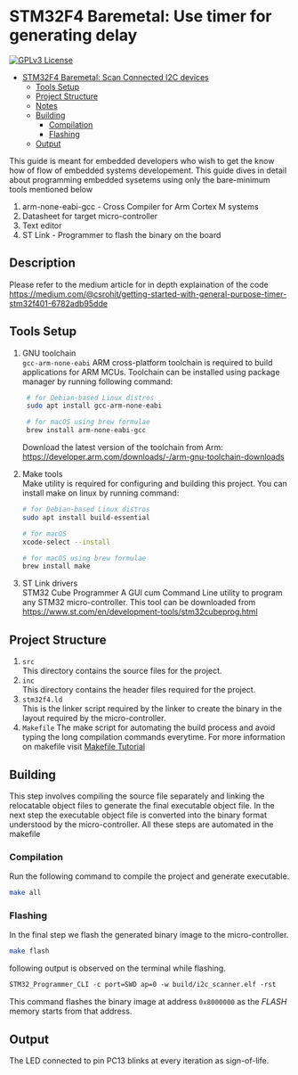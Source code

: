 
# STM32F4 Baremetal: Use timer for generating delay

[![GPLv3 License](https://img.shields.io/badge/License-GPL%20v3-yellow.svg)](https://opensource.org/licenses/)

<!--toc:start-->
- [STM32F4 Baremetal: Scan Connected I2C devices](#stm32f4-baremetal-scan-connected-i2c-devices)
  - [Tools Setup](#tools-setup)
  - [Project Structure](#project-structure)
  - [Notes](#notes)
  - [Building](#building)
    - [Compilation](#compilation)
    - [Flashing](#flashing)
  - [Output](#output)
<!--toc:end-->

This guide is meant for embedded developers who wish to get the know how of flow of embedded systems developement. This guide dives in detail about programming embedded sysetems using only the bare-minimum tools mentioned below

1. arm-none-eabi-gcc - Cross Compiler for Arm Cortex M systems
2. Datasheet for target micro-controller
3. Text editor
4. ST Link - Programmer to flash the binary on the board

## Description
Please refer to the medium article for in depth explaination of the code <https://medium.com/@csrohit/getting-started-with-general-purpose-timer-stm32f401-6782adb95dde>

## Tools Setup

1. GNU toolchain\
    `gcc-arm-none-eabi` ARM cross-platform toolchain is required to build applications for ARM MCUs.
    Toolchain can be installed using package manager by running following command:

   ```bash
    # for Debian-based Linux distros
    sudo apt install gcc-arm-none-eabi

    # for macOS using brew formulae
    brew install arm-none-eabi-gcc
   ```

   Download the latest version of the toolchain from Arm: <https://developer.arm.com/downloads/-/arm-gnu-toolchain-downloads>

2. Make tools \
    Make utility is required for configuring and building this project. You can install make on linux by running command:

    ```bash
    # for Debian-based Linux distros
    sudo apt install build-essential

    # for macOS 
    xcode-select --install

    # for macOS using brew formulae
    brew install make
    ```

3. ST Link drivers\
    STM32 Cube Programmer A GUI cum Command Line utility to program any STM32 micro-controller.
    This tool can be downloaded from <https://www.st.com/en/development-tools/stm32cubeprog.html>

## Project Structure

1. `src`\
   This directory contains the source files for the project.
2. `inc`\
   This directory contains the header files required for the project.
3. `stm32f4.ld`\
   This is the linker script required by the linker to create the binary in the layout required by the micro-controller.
4. `Makefile`
   The make script for automating the build process and avoid typing the long compilation commands everytime. For more information on makefile visit [Makefile Tutorial](https://makefiletutorial.com)


## Building

This step involves compiling the source file separately and linking the relocatable object files to generate the final executable object file. In the next step the executable object file is converted into the binary format understood by the micro-controller.
All these steps are automated in the makefile

### Compilation

Run the following command to compile the project and generate executable.

```bash
make all
```

### Flashing

In the final step we flash the generated binary image to the micro-controller.

```bash
make flash
```

following output is observed on the terminal while flashing.

```txt
STM32_Programmer_CLI -c port=SWD ap=0 -w build/i2c_scanner.elf -rst
```

This command flashes the binary image at address `0x8000000` as the _FLASH_ memory starts from that address.

## Output

The LED connected to pin PC13 blinks at every iteration as sign-of-life.
